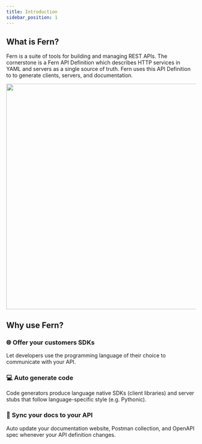 ```yaml
---
title: Introduction
sidebar_position: 1
---
```


<!-- markdownlint-disable MD033 -->

## What is Fern?

Fern is a suite of tools for building and managing REST APIs. The cornerstone is a Fern API Definition which describes HTTP services in YAML and servers as a single source of truth. Fern uses this API Definition to to generate clients, servers, and documentation.

<p align="center">
  <img src="/img/diagrams/overiew-diagram-dark.png" width="600"/>
</p>

## Why use Fern?

### 🌐 **Offer your customers SDKs**

Let developers use the programming language of their choice to communicate with your API.

### 💻 **Auto generate code**

Code generators produce language native SDKs (client libraries) and server stubs that follow language-specific style (e.g. Pythonic).

### 🔁 **Sync your docs to your API**

Auto update your documentation website, Postman collection, and OpenAPI spec whenever your API definition changes.
